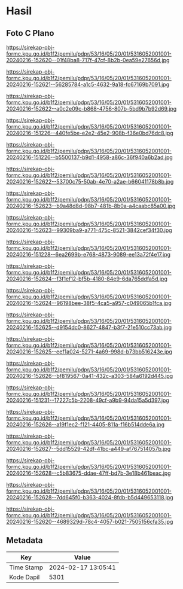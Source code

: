 # Hasil

## Foto C Plano

https://sirekap-obj-formc.kpu.go.id/b1f2/pemilu/pdpr/53/16/05/20/01/5316052001001-20240216-152620--01f48ba8-717f-47cf-8b2b-0ea59e27656d.jpg

https://sirekap-obj-formc.kpu.go.id/b1f2/pemilu/pdpr/53/16/05/20/01/5316052001001-20240216-152621--56285784-a1c5-4632-9a18-fc67169b7091.jpg

https://sirekap-obj-formc.kpu.go.id/b1f2/pemilu/pdpr/53/16/05/20/01/5316052001001-20240216-152622--a0c2e09c-b868-4756-807b-5bd9b7b92d69.jpg

https://sirekap-obj-formc.kpu.go.id/b1f2/pemilu/pdpr/53/16/05/20/01/5316052001001-20240216-151226--440fe5be-e2e2-45e2-908b-f36e0bd76dc8.jpg

https://sirekap-obj-formc.kpu.go.id/b1f2/pemilu/pdpr/53/16/05/20/01/5316052001001-20240216-151226--b5500137-b9d1-4958-a86c-36f940a6b2ad.jpg

https://sirekap-obj-formc.kpu.go.id/b1f2/pemilu/pdpr/53/16/05/20/01/5316052001001-20240216-152622--53700c75-50ab-4e70-a2ae-b66041178b8b.jpg

https://sirekap-obj-formc.kpu.go.id/b1f2/pemilu/pdpr/53/16/05/20/01/5316052001001-20240216-152623--b9a48d8d-98b7-481b-8b0a-a4caabc85a00.jpg

https://sirekap-obj-formc.kpu.go.id/b1f2/pemilu/pdpr/53/16/05/20/01/5316052001001-20240216-152623--99309ba9-a771-475c-8521-3842cef34f30.jpg

https://sirekap-obj-formc.kpu.go.id/b1f2/pemilu/pdpr/53/16/05/20/01/5316052001001-20240216-151228--6ea2699b-e768-4873-9089-ee13a72f4e17.jpg

https://sirekap-obj-formc.kpu.go.id/b1f2/pemilu/pdpr/53/16/05/20/01/5316052001001-20240216-152624--f3f1ef12-bf5b-4180-84e9-6da765ddfa5d.jpg

https://sirekap-obj-formc.kpu.go.id/b1f2/pemilu/pdpr/53/16/05/20/01/5316052001001-20240216-152624--96198bee-38f5-4ca5-a957-c049065b1fca.jpg

https://sirekap-obj-formc.kpu.go.id/b1f2/pemilu/pdpr/53/16/05/20/01/5316052001001-20240216-152625--d9154dc0-8627-4847-b3f7-21e510cc73ab.jpg

https://sirekap-obj-formc.kpu.go.id/b1f2/pemilu/pdpr/53/16/05/20/01/5316052001001-20240216-152625--eef1a024-5271-4a69-998d-b73bb516243e.jpg

https://sirekap-obj-formc.kpu.go.id/b1f2/pemilu/pdpr/53/16/05/20/01/5316052001001-20240216-152626--bf819567-0a41-432c-a303-584a6192d445.jpg

https://sirekap-obj-formc.kpu.go.id/b1f2/pemilu/pdpr/53/16/05/20/01/5316052001001-20240216-151231--17227c5b-2208-49cf-a9b9-94da15a5d397.jpg

https://sirekap-obj-formc.kpu.go.id/b1f2/pemilu/pdpr/53/16/05/20/01/5316052001001-20240216-152626--a19f1ec2-f121-4405-811a-f16b514dde6a.jpg

https://sirekap-obj-formc.kpu.go.id/b1f2/pemilu/pdpr/53/16/05/20/01/5316052001001-20240216-152627--5dd15529-42df-41bc-a449-af767514057b.jpg

https://sirekap-obj-formc.kpu.go.id/b1f2/pemilu/pdpr/53/16/05/20/01/5316052001001-20240216-152628--c5b83675-ddae-47ff-bd7b-3e18b461beac.jpg

https://sirekap-obj-formc.kpu.go.id/b1f2/pemilu/pdpr/53/16/05/20/01/5316052001001-20240216-152628--7dd645f0-b363-4024-8fdb-b5d449653118.jpg

https://sirekap-obj-formc.kpu.go.id/b1f2/pemilu/pdpr/53/16/05/20/01/5316052001001-20240216-152620--4689329d-78c4-4057-b021-7505156cfa35.jpg


## Metadata

| Key        | Value               |
| ---------- | ------------------- |
| Time Stamp | 2024-02-17 13:05:41 |
| Kode Dapil | 5301                |



